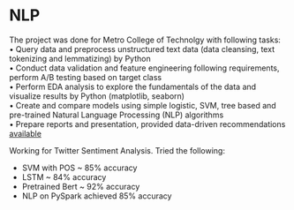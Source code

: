 # NLP
The project was done for Metro College of Technolgy with following tasks:  
•	Query data and preprocess unstructured text data (data cleansing, text tokenizing and lemmatizing) by Python   
•	Conduct data validation and feature engineering following requirements, perform A/B testing based on target class   
•	Perform EDA analysis to explore the fundamentals of the data and visualize results by Python (matplotlib, seaborn)   
•	Create and compare models using simple logistic, SVM, tree based and pre-trained Natural Language Processing (NLP) algorithms  
•	Prepare reports and presentation, provided data-driven recommendations [available](https://github.com/kshitijmamgain/NLP/blob/master/Kshitij_Mamgain_Python-Project%20-.pdf)  

Working for Twitter Sentiment Analysis. Tried the following:
-  SVM with POS ~ 85% accuracy
-  LSTM ~ 84% accuracy
-  Pretrained Bert ~ 92% accuracy
-  NLP on PySpark achieved 85% accuracy

